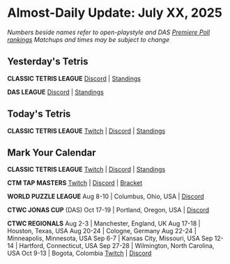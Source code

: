 # Almost-Daily Update: July XX, 2025
*Numbers beside names refer to open-playstyle and DAS [Premiere Poll rankings](https://premierepoll.wordpress.com/)*
*Matchups and times may be subject to change*

## Yesterday's Tetris
**CLASSIC TETRIS LEAGUE**
[Discord](https://tinyurl.com/classictetrisleague)  |  [Standings](https://ctlscoreboard.herokuapp.com)

**DAS LEAGUE**
[Discord](https://discord.gg/W7HqYvsuPm)  |  [Standings](https://docs.google.com/spreadsheets/d/1k5fuwkBqHyyEzsHFdxpS_k0Wd6Ynjbb6QiASYwsooNs/edit?gid=788916206#gid=788916206)

## Today's Tetris
**CLASSIC TETRIS LEAGUE**
[Twitch](https://twitch.tv/classictetrisleague)  |  [Discord](https://tinyurl.com/classictetrisleague)  |  [Standings](https://ctlscoreboard.herokuapp.com)

## Mark Your Calendar
**CLASSIC TETRIS LEAGUE**
[Twitch](https://twitch.tv/classictetrisleague)  |  [Discord](https://tinyurl.com/classictetrisleague)  |  [Standings](https://ctlscoreboard.herokuapp.com)

**CTM TAP MASTERS**
[Twitch](https://twitch.tv/monthlytetris)  |  [Discord](https://go.ctm.gg/discord)  |  [Bracket](https://go.ctm.gg/event/ctm-das-masters-june-2025/das-masters/)

**WORLD PUZZLE LEAGUE**
Aug 8-10  |  Columbus, Ohio, USA  |  [Discord](https://discord.gg/rHdMafy5q9)

**CTWC JONAS CUP** (DAS)
Oct 17-19  |  Portland, Oregon, USA  |  [Discord](https://tinyurl.com/ctwcdiscord)  

**CTWC REGIONALS**
Aug 2-3  |  Manchester, England, UK
Aug 17-18  |  Houston, Texas, USA
Aug 20-24  |  Cologne, Germany
Aug 22-24  |  Minneapolis, Minnesota, USA
Sep 6-7  |  Kansas City, Missouri, USA
Sep 12-14  |  Hartford, Connecticut, USA
Sep 27-28  |  Wilmington, North Carolina, USA
Oct 9-13  |  Bogota, Colombia
[Twitch](https://www.twitch.tv/classictetris)  |  [Discord](https://tinyurl.com/ctwcdiscord)